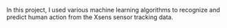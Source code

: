 In this project, I used various machine learning algorithms to recognize and predict human action from the Xsens sensor tracking data.
